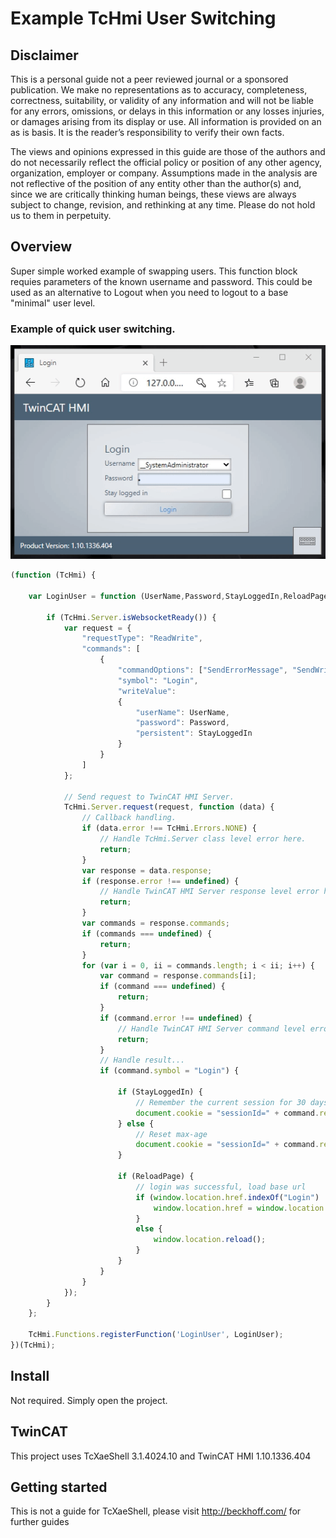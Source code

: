 # Example TcHmi User Switching

## Disclaimer
This is a personal guide not a peer reviewed journal or a sponsored publication. We make
no representations as to accuracy, completeness, correctness, suitability, or validity of any
information and will not be liable for any errors, omissions, or delays in this information or any
losses injuries, or damages arising from its display or use. All information is provided on an as
is basis. It is the reader’s responsibility to verify their own facts.

The views and opinions expressed in this guide are those of the authors and do not
necessarily reflect the official policy or position of any other agency, organization, employer or
company. Assumptions made in the analysis are not reflective of the position of any entity
other than the author(s) and, since we are critically thinking human beings, these views are
always subject to change, revision, and rethinking at any time. Please do not hold us to them
in perpetuity.

## Overview
Super simple worked example of swapping users.  This function block requies parameters of the known username and password. This could be used as an alternative to Logout when you need to logout to a base "minimal" user level. 

### Example of quick user switching.

![Example](docs/gif/example.gif)

```javascript
(function (TcHmi) {

    var LoginUser = function (UserName,Password,StayLoggedIn,ReloadPage) {

        if (TcHmi.Server.isWebsocketReady()) {
            var request = {
                "requestType": "ReadWrite",
                "commands": [
                    {
                        "commandOptions": ["SendErrorMessage", "SendWriteValue"],
                        "symbol": "Login",
                        "writeValue":
                        {
                            "userName": UserName,
                            "password": Password,
                            "persistent": StayLoggedIn
                        }
                    }
                ]
            };

            // Send request to TwinCAT HMI Server.
            TcHmi.Server.request(request, function (data) {
                // Callback handling.
                if (data.error !== TcHmi.Errors.NONE) {
                    // Handle TcHmi.Server class level error here.
                    return;
                }
                var response = data.response;
                if (response.error !== undefined) {
                    // Handle TwinCAT HMI Server response level error here.
                    return;
                }
                var commands = response.commands;
                if (commands === undefined) {
                    return;
                }
                for (var i = 0, ii = commands.length; i < ii; i++) {
                    var command = response.commands[i];
                    if (command === undefined) {
                        return;
                    }
                    if (command.error !== undefined) {
                        // Handle TwinCAT HMI Server command level error here.
                        return;
                    }
                    // Handle result...
                    if (command.symbol = "Login") {

                        if (StayLoggedIn) {
                            // Remember the current session for 30 days
                            document.cookie = "sessionId=" + command.readValue + ";path=/;max-age=" + 60 * 60 * 24 * 30;
                        } else {
                            // Reset max-age
                            document.cookie = "sessionId=" + command.readValue + ";path=/";
                        }

                        if (ReloadPage) {
                            // login was successful, load base url
                            if (window.location.href.indexOf("Login") != -1) {
                                window.location.href = window.location.href.replace(/Login.*?\//, '');
                            }
                            else {
                                window.location.reload();
                            }
                        }
                    }
                }
            });
        }
    };
    
    TcHmi.Functions.registerFunction('LoginUser', LoginUser);
})(TcHmi);
```

## Install 
Not required.  Simply open the project.

## TwinCAT
This project uses TcXaeShell 3.1.4024.10 and TwinCAT HMI 1.10.1336.404

## Getting started
This is not a guide for TcXaeShell, please visit http://beckhoff.com/ for further guides
